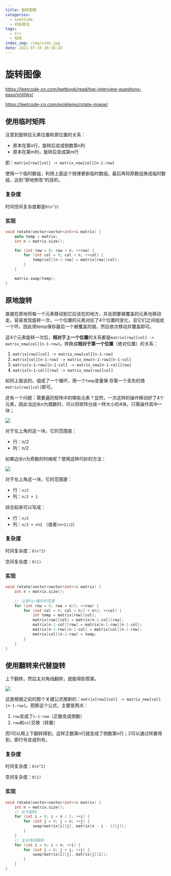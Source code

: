 ```yaml
---
title: 旋转图像
categories:
  - LeetCode
  - 初级算法
tags:
  - C++
  - 矩阵
index_img: /img/code.jpg
date: 2021-07-16 20:38:24
---
```


# 旋转图像

https://leetcode-cn.com/leetbook/read/top-interview-questions-easy/xnhhkv/

https://leetcode-cn.com/problems/rotate-image/

## 使用临时矩阵

注意到旋转后元素位置和原位置的关系：

+ 原本在第n行，旋转后变成倒数第n列
+ 原本在第m列，旋转后变成第m行

即：`matrix[row][col] -> matrix_new[col][n-1-row]`

使用一个临时数组，利用上面这个规律更新临时数组。最后再将原数组换成临时数组，达到“原地修改”的目的。

### 复杂度

时间空间复杂度都是`O(n^2)​`

### 实现

```c++
void rotate(vector<vector<int>>& matrix) {
    auto temp = matrix;
    int n = matrix.size();

    for (int row = 0; row < n; ++row) {
        for (int col = 0; col < n; ++col) {
            temp[col][n-1-row] = matrix[row][col];
        }
    }

    matrix.swap(temp);
}
```

## 原地旋转

直接在原地将每一个元素移动到它应该在的地方，并且把要被覆盖的元素也移动走。容易发现旋转一次，一个位置的元素对应了4个位置的变化，且它们之间组成一个环。因此用temp保存最后一个被覆盖的值，然后依次移动并覆盖即可。

这4个元素旋转一次后，**相对于上一个位置**的关系都是`matrix[row][col] -> matrix_new[col][n-1-row]`。转换成**相对于第一个位置**（绝对位置）的关系：

1. `matrix[row][col] -> matrix_new[col][n-1-row]`
2. `matrix[col][n-1-row] -> matrix_new[n-1-row][n-1-col]`
3. `matrix[n-1-row][n-1-col] -> matrix_new[n-1-col][row]`
4. `matrix[n-1-col][row] -> matrix_new[row][col]`

如同上面说的，组成了一个循环。用一个`temp`变量保 存第一个丢失的值`matrix[row][col]`即可。

还有一个问题：需要遍历矩阵中的哪些元素？显然，一次这样的操作移动好了4个元素，因此当边长n为偶数时，可以将矩阵分成一样大小的4块，只需操作其中一块；

![](https://i.loli.net/2021/07/17/zgGOmqE2jDtAr8P.png)

对于左上角的这一块，它的范围是：

+ 行：n/2
+ 列：n/2

如果边长n为奇数的时候呢？使用这种巧妙的方法：

![](https://i.loli.net/2021/07/17/b9NjW7KMGdnDQt3.png)

对于左上角这一块，它的范围是：

+ 行：`n/2`
+ 列：`n/2 + 1`

综合起来可以写成：

+ 行：`n/2`
+ 列：`n/2 + n%2` （或者`(n+1)/2`）

### 复杂度

时间复杂度：`O(n^2)`

空间复杂度：`O(1)`

### 实现

```c++
void rotate(vector<vector<int>>& matrix) {
    int n = matrix.size();
	
    // 注意for循环的范围
    for (int row = 0; row < n/2; ++row) {
        for (int col = 0; col < n/2 + n%2; ++col) {
            int temp = matrix[row][col];
            matrix[row][col] = matrix[n-1-col][row];
            matrix[n-1-col][row] = matrix[n-1-row][n-1-col];
            matrix[n-1-row][n-1-col] = matrix[col][n-1-row];
            matrix[col][n-1-row] = temp;
        }
    }
}
```

## 使用翻转来代替旋转

上下翻转，然后主对角线翻转，就能得到答案。

![](https://i.loli.net/2021/07/17/xn5CS9HVprRDQMl.png)

这是根据之前的那个关键公式推断的：`matrix[row][col] -> matrix_new[col][n-1-row]`。观察这个公式，主要是两点：

1. `row`变成了`n-1-row`（正数变成倒数）
2. `row`和`col`交换（转置）

而1可以用上下翻转得到，这样正数第n行就变成了倒数第n行；2可以通过转置得到，即行号变成列号。

### 复杂度

时间复杂度：`O(n^2)`

空间复杂度：`O(1)`

### 实现

```c++
void rotate(vector<vector<int>>& matrix) {
    int n = matrix.size();
    // 水平翻转
    for (int i = 0; i < n / 2; ++i) {
        for (int j = 0; j < n; ++j) {
            swap(matrix[i][j], matrix[n - i - 1][j]);
        }
    }
    // 主对角线翻转
    for (int i = 0; i < n; ++i) {
        for (int j = 0; j < i; ++j) {
            swap(matrix[i][j], matrix[j][i]);
        }
    }
}
```


